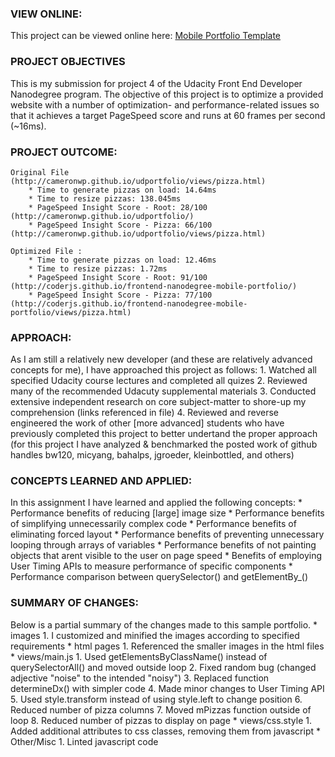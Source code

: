 ### VIEW ONLINE:
This project can be viewed online here: [Mobile Portfolio Template](http://coderjs.github.io/frontend-nanodegree-mobile-portfolio/)

### PROJECT OBJECTIVES
This is my submission for project 4 of the Udacity Front End Developer Nanodegree program. The objective of this project is to optimize a provided website with a number of optimization- and performance-related issues so that it achieves a target PageSpeed score and runs at 60 frames per second (~16ms).

### PROJECT OUTCOME:
	Original File (http://cameronwp.github.io/udportfolio/views/pizza.html)
		* Time to generate pizzas on load: 14.64ms
		* Time to resize pizzas: 138.045ms
		* PageSpeed Insight Score - Root: 28/100 (http://cameronwp.github.io/udportfolio/)
		* PageSpeed Insight Score - Pizza: 66/100 (http://cameronwp.github.io/udportfolio/views/pizza.html)
		
	Optimized File :
		* Time to generate pizzas on load: 12.46ms
		* Time to resize pizzas: 1.72ms
		* PageSpeed Insight Score - Root: 91/100 (http://coderjs.github.io/frontend-nanodegree-mobile-portfolio/)
		* PageSpeed Insight Score - Pizza: 77/100 (http://coderjs.github.io/frontend-nanodegree-mobile-portfolio/views/pizza.html)

### APPROACH:
As I am still a relatively new developer (and these are relatively advanced concepts for me), I have approached this project as follows:
	1. Watched all specified Udacity course lectures and completed all quizes
	2. Reviewed many of the recommended Udacuty supplemental materials
	3. Conducted extensive independent research on core subject-matter to shore-up my comprehension (links referenced in file)
	4. Reviewed and reverse engineered the work of other [more advanced] students who have previously completed this project to better undertand the proper approach
		(for this project I have analyzed & benchmarked the posted work of github handles bw120, micyang, bahalps, jgroeder, kleinbottled, and others)

### CONCEPTS LEARNED AND APPLIED:
In this assignment I have learned and applied the following concepts:
	* Performance benefits of reducing [large] image size
	* Performance benefits of simplifying unnecessarily complex code
	* Performance benefits of eliminating forced layout
	* Performance benefits of preventing unnecessary looping through arrays of variables
	* Performance benefits of not painting objects that arent visible to the user on page speed
	* Benefits of employing User Timing APIs to measure performance of specific components
	* Performance comparison between querySelector() and getElementBy_()

### SUMMARY OF CHANGES:
Below is a partial summary of the changes made to this sample portfolio.
	* images
		1. I customized and minified the images according to specified requirements
	* html pages
		1. Referenced the smaller images in the html files
	* views/main.js
		1. Used getElementsByClassName() instead of querySelectorAll() and moved outside loop
		2. Fixed random bug (changed adjective "noise" to the intended "noisy")
		3. Replaced function determineDx() with simpler code
		4. Made minor changes to User Timing API
		5. Used style.transform instead of using style.left to change position
		6. Reduced number of pizza columns
		7. Moved mPizzas function outside of loop
		8. Reduced number of pizzas to display on page
	* views/css.style
		1. Added additional attributes to css classes, removing them from javascript
	* Other/Misc
		1. Linted javascript code
